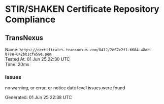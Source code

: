 # STIR/SHAKEN Certificate Repository Compliance

## TransNexus

Name: `https://certificates.transnexus.com/841J/2d67e2f1-6684-48de-878e-642bb1cfe59e.pem`\
Tested At: 01 Jun 25 22:30 UTC\
Time: 20ms

### Issues

no warning, or error, or notice date level issues were found

Generated: 01 Jun 25 22:38 UTC